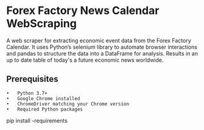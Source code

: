 # Forex Factory News Calendar WebScraping

A web scraper for extracting economic event data from the Forex Factory Calendar. It uses Python’s selenium library to automate browser interactions and pandas to structure the data into a DataFrame for analysis. Results in an up to date table of today's a future economic news worldwide. 

## Prerequisites

	•	Python 3.7+
	•	Google Chrome installed
	•	ChromeDriver matching your Chrome version
	•	Required Python packages

pip install -requirements